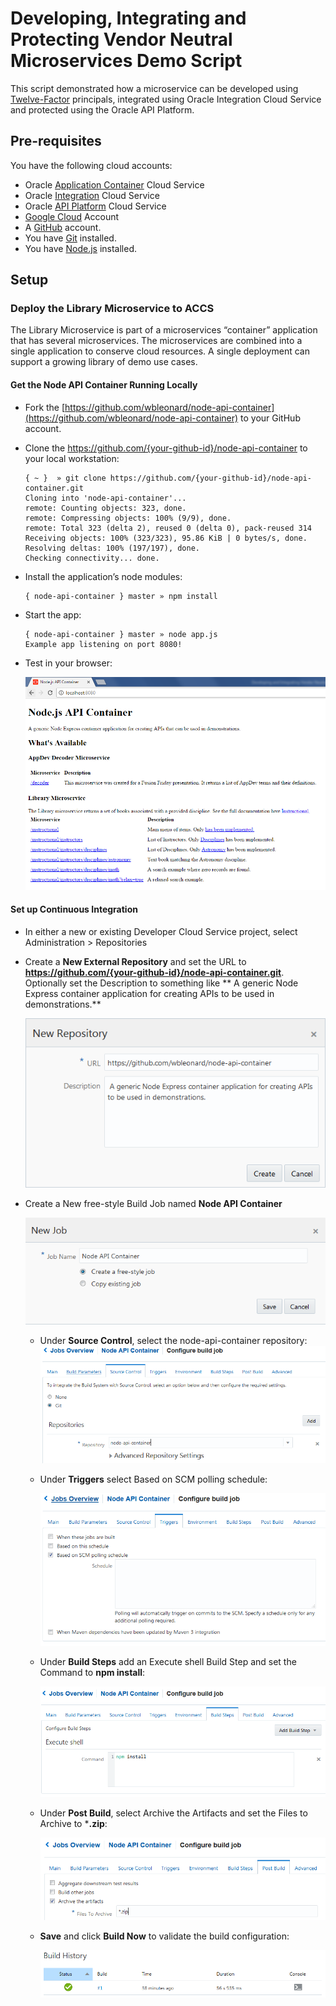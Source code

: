 # Developing, Integrating and Protecting Vendor Neutral Microservices Demo Script #

This script demonstrated how a microservice can be developed using [Twelve-Factor](https://12factor.net/) principals, integrated using Oracle Integration Cloud Service and protected using the Oracle API Platform.

## Pre-requisites ##
You have the following cloud accounts:

- Oracle [Application Container](https://cloud.oracle.com/en_US/application-container-cloud) Cloud Service
- Oracle [Integration](https://cloud.oracle.com/en_US/integration) Cloud Service
- Oracle [API Platform](https://cloud.oracle.com/en_US/api-platform) Cloud Service
- [Google Cloud](https://cloud.google.com) Account
- A [GitHub](https://github.com/) account.
- You have [Git](https://git-scm.com/) installed.
- You have [Node.js](https://nodejs.org/) installed.

## Setup
### Deploy the Library Microservice to ACCS
The Library Microservice is part of a microservices “container” application that has several microservices. The microservices are combined into a single application to conserve cloud resources. A single deployment can support a growing library of demo use cases.

#### Get the Node API Container Running Locally
- Fork the [https://github.com/wbleonard/node-api-container](https://github.com/wbleonard/node-api-container) to your GitHub account.
- Clone the https://github.com/{your-github-id}/node-api-container to your local workstation:

	```
	{ ~ }  » git clone https://github.com/{your-github-id}/node-api-container.git
	Cloning into 'node-api-container'...
	remote: Counting objects: 323, done.
	remote: Compressing objects: 100% (9/9), done.
	remote: Total 323 (delta 2), reused 0 (delta 0), pack-reused 314
	Receiving objects: 100% (323/323), 95.86 KiB | 0 bytes/s, done.
	Resolving deltas: 100% (197/197), done.
	Checking connectivity... done.
	```

- Install the application’s node modules:

	```
	{ node-api-container } master » npm install
	```

- Start the app:

	```
	{ node-api-container } master » node app.js
	Example app listening on port 8080!
	```

- Test in your browser:
 
	![](https://github.com/OracleNATD/vendor-neutral-microservices/blob/master/images/home-page.png)

#### Set up Continuous Integration

- In either a new or existing Developer Cloud Service project, select Administration > Repositories
- Create a **New External Repository** and set the URL to **https://github.com/{your-github-id}/node-api-container.git**. Optionally set the Description to something like ** A generic Node Express container application for creating APIs to be used in demonstrations.**

	![](https://github.com/OracleNATD/vendor-neutral-microservices/blob/master/images/new-repository.PNG)

- Create a New free-style Build Job named **Node API Container**

 	![](https://github.com/OracleNATD/vendor-neutral-microservices/blob/master/images/new-job.PNG)

	- Under **Source Control**, select the node-api-container repository:
 		![](https://raw.githubusercontent.com/OracleNATD/vendor-neutral-microservices/master/images/source-control.PNG)

	- Under **Triggers** select Based on SCM polling schedule:
	 
		![](https://raw.githubusercontent.com/OracleNATD/vendor-neutral-microservices/master/images/triggers.PNG)

	- Under **Build Steps** add an Execute shell Build Step and set the Command to **npm install**:
	 
		![](https://raw.githubusercontent.com/OracleNATD/vendor-neutral-microservices/master/images/build-steps.PNG)	

	- Under **Post Build**, select Archive the Artifacts and set the Files to Archive to ***.zip**:
 
		![](https://raw.githubusercontent.com/OracleNATD/vendor-neutral-microservices/master/images/post-build.PNG)	
	- **Save** and click **Build Now** to validate the build configuration:
	
 		![](https://raw.githubusercontent.com/OracleNATD/vendor-neutral-microservices/master/images/build-history.PNG)	